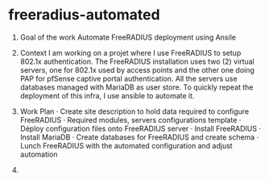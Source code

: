 # freeradius-automated

1. Goal of the work
Automate FreeRADIUS deployment using Ansile

2. Context
I am working on a projet where I use FreeRADIUS to setup 802.1x authentication.
The FreeRADIUS installation uses two (2) virtual servers, one for 802.1x used by access points and the other one doing PAP for pfSense captive portal authentication.
All the servers use databases managed with MariaDB as user store.
To quickly repeat the deployment of this infra, I use ansible to automate it.

3. Work Plan
 · Create site description to hold data required to configure FreeRADIUS
 · Required modules, servers configurations template
 · Déploy configuration files onto FreeRADIUS server
 · Install FreeRADIUS
 · Install MariaDB
 · Create databases for FreeRADIUS and create schema
 · Lunch FreeRADIUS with the automated configuration and adjust automation
 
4.

